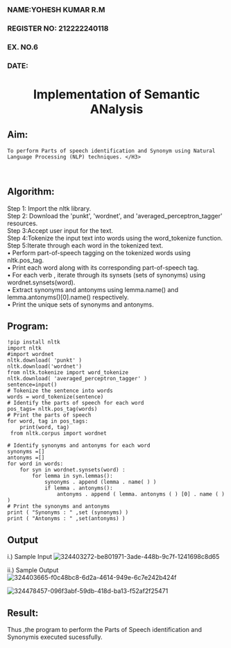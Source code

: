 <H3>NAME:YOHESH KUMAR R.M</H3>
<H3>REGISTER NO: 212222240118</H3>
<H3>EX. NO.6</H3>
<H3>DATE:</H3>
<H1 ALIGN =CENTER>Implementation of Semantic ANalysis</H1>

## Aim: 
	To perform Parts of speech identification and Synonym using Natural Language Processing (NLP) techniques. </H3> 
 <BR>
 
## Algorithm:
Step 1: Import the nltk library.<br>
Step 2: Download the 'punkt', 'wordnet', and 'averaged_perceptron_tagger' resources.<br>
Step 3:Accept user input for the text.<br>
Step 4:Tokenize the input text into words using the word_tokenize function.<br>
Step 5:Iterate through each word in the tokenized text.<br>
•	Perform part-of-speech tagging on the tokenized words using nltk.pos_tag.<br>
•	Print each word along with its corresponding part-of-speech tag.<br>
•	For each verb , iterate through its synsets (sets of synonyms) using wordnet.synsets(word).<br>
•	Extract synonyms and antonyms using lemma.name() and lemma.antonyms()[0].name() respectively.<br>
•	Print the unique sets of synonyms and antonyms.

## Program:
```
!pip install nltk
import nltk
#import wordnet
nltk.download( 'punkt' )
nltk.download('wordnet')
from nltk.tokenize import word_tokenize
nltk.download( 'averaged_perceptron_tagger' )
sentence=input()
# Tokenize the sentence into words
words = word_tokenize(sentence)
# Identify the parts of speech for each word
pos_tags= nltk.pos_tag(words)
# Print the parts of speech
for word, tag in pos_tags:
	print(word, tag)
 from nltk.corpus import wordnet

# Identify synonyms and antonyms for each word
synonyms =[]
antonyms =[]
for word in words:
	for syn in wordnet.synsets(word) :
		for lemma in syn.lemmas():
			synonyms . append (lemma . name( ) )
			if lemma . antonyms():
				antonyms . append ( lemma. antonyms ( ) [0] . name ( ) )
# Print the synonyms and antonyms
print ( "Synonyms : " ,set (synonyms) )
print ( "Antonyms : " ,set(antonyms) )

```

## Output
i.) Sample Input
![324403272-be801971-3ade-448b-9c7f-1241698c8d65](https://github.com/user-attachments/assets/4bf34e1c-f268-4805-a437-9f290ee0bfce)


ii.) Sample Output
	![324403665-f0c48bc8-6d2a-4614-949e-6c7e242b424f](https://github.com/user-attachments/assets/ef1cd386-81ce-4a39-9f34-629802cfda7c)

![324478457-096f3abf-59db-418d-ba13-f52af2f25471](https://github.com/user-attachments/assets/48ba9f6d-e9b2-4197-92be-e4caa794e4b1)




## Result:
Thus ,the program to perform the Parts of Speech identification and Synonymis executed sucessfully.
